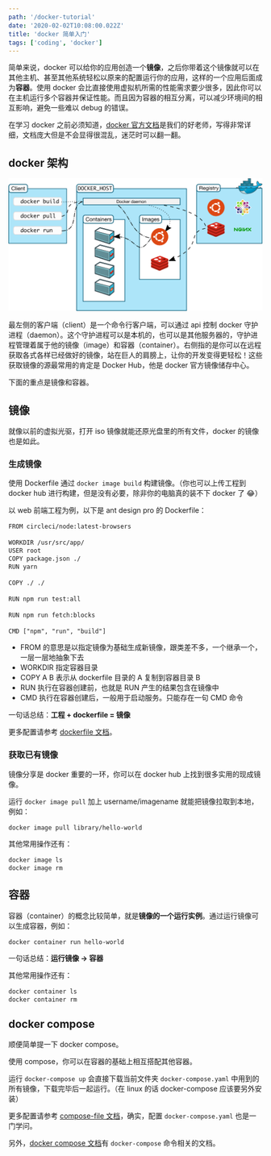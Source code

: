 ```yaml
---
path: '/docker-tutorial'
date: '2020-02-02T10:08:00.022Z'
title: 'docker 简单入门'
tags: ['coding', 'docker']
---
```


简单来说，docker 可以给你的应用创造一个**镜像**，之后你带着这个镜像就可以在其他主机、甚至其他系统轻松以原来的配置运行你的应用，这样的一个应用后面成为**容器**。使用 docker 会比直接使用虚拟机所需的性能需求要少很多，因此你可以在主机运行多个容器并保证性能。而且因为容器的相互分离，可以减少环境间的相互影响，避免一些难以 debug 的错误。

在学习 docker 之前必须知道，[docker 官方文档](https://docs.docker.com/)是我们的好老师，写得非常详细，文档庞大但是不会显得很混乱，迷茫时可以翻一翻。

## docker 架构

![docker 架构](architecture.svg)

最左侧的客户端（client）是一个命令行客户端，可以通过 api 控制 docker 守护进程（daemon）。这个守护进程可以是本机的，也可以是其他服务器的，守护进程管理着属于他的镜像（image）和容器（container）。右侧指的是你可以在远程获取各式各样已经做好的镜像，站在巨人的肩膀上，让你的开发变得更轻松！这些获取镜像的源最常用的肯定是 Docker Hub，他是 docker 官方镜像储存中心。

下面的重点是镜像和容器。

## 镜像

就像以前的虚拟光驱，打开 iso 镜像就能还原光盘里的所有文件，docker 的镜像也是如此。

### 生成镜像

使用 Dockerfile 通过 `docker image build` 构建镜像。（你也可以上传工程到 docker hub 进行构建，但是没有必要，除非你的电脑真的装不下 docker 了 😂）

以 web 前端工程为例，以下是 ant design pro 的 Dockerfile：

```
FROM circleci/node:latest-browsers

WORKDIR /usr/src/app/
USER root
COPY package.json ./
RUN yarn

COPY ./ ./

RUN npm run test:all

RUN npm run fetch:blocks

CMD ["npm", "run", "build"]
```

- FROM 的意思是以指定镜像为基础生成新镜像，跟类差不多，一个继承一个，一层一层地抽象下去
- WORKDIR 指定容器目录
- COPY A B 表示从 dockerfile 目录的 A 复制到容器目录 B
- RUN 执行在容器创建前，也就是 RUN 产生的结果包含在镜像中
- CMD 执行在容器创建后，一般用于启动服务。只能存在一句 CMD 命令

一句话总结：**工程 + dockerfile = 镜像**

更多配置请参考 [dockerfile 文档](https://docs.docker.com/engine/reference/builder/)。

### 获取已有镜像

镜像分享是 docker 重要的一环，你可以在 docker hub 上找到很多实用的现成镜像。

运行 `docker image pull` 加上 username/imagename 就能把镜像拉取到本地，例如：

```
docker image pull library/hello-world
```

其他常用操作还有：

```
docker image ls
docker image rm
```

## 容器

容器（container）的概念比较简单，就是**镜像的一个运行实例**。通过运行镜像可以生成容器，例如：

```
docker container run hello-world
```

一句话总结：**运行镜像 -> 容器**

其他常用操作还有：

```
docker container ls
docker container rm
```

## docker compose

顺便简单提一下 docker compose。

使用 compose，你可以在容器的基础上相互搭配其他容器。

运行 `docker-compose up` 会直接下载当前文件夹 `docker-compose.yaml` 中用到的所有镜像，下载完毕后一起运行。（在 linux 的话 docker-compose 应该要另外安装）

更多配置请参考 [compose-file 文档](https://docs.docker.com/compose/compose-file/)，确实，配置 `docker-compose.yaml` 也是一门学问。

另外，[docker compose 文档](https://docs.docker.com/compose/reference/overview/)有 `docker-compose` 命令相关的文档。
